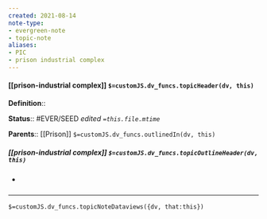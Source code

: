 ```yaml
---
created: 2021-08-14
note-type: 
- evergreen-note
- topic-note
aliases:
- PIC
- prison industrial complex
---
```

 
#### [[prison-industrial complex]] `$=customJS.dv_funcs.topicHeader(dv, this)`



**Definition**::

**Status**:: #EVER/SEED 
*edited `=this.file.mtime`*

**Parents**:: [[Prison]]
`$=customJS.dv_funcs.outlinedIn(dv, this)`

##### [[prison-industrial complex]] `$=customJS.dv_funcs.topicOutlineHeader(dv, this)`
- 

### <hr class="dataviews"/>

`$=customJS.dv_funcs.topicNoteDataviews({dv, that:this})`


